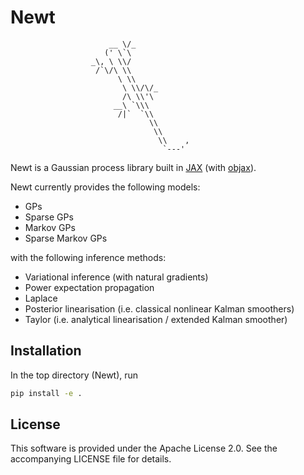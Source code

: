 # Newt

                          __ \/_
                         (' \`\
                      _\, \ \\/ 
                       /`\/\ \\
                            \ \\    
                             \ \\/\/_
                             /\ \\'\
                           __\ `\\\
                            /|`  `\\
                                   \\
                                    \\
                                     \\    ,
                                      `---'  

Newt is a Gaussian process library built in [JAX](https://github.com/google/jax) (with [objax](https://github.com/google/objax)).

Newt currently provides the following models:
 - GPs
 - Sparse GPs
 - Markov GPs
 - Sparse Markov GPs

with the following inference methods:
 - Variational inference (with natural gradients)
 - Power expectation propagation
 - Laplace
 - Posterior linearisation (i.e. classical nonlinear Kalman smoothers)
 - Taylor (i.e. analytical linearisation / extended Kalman smoother)

## Installation
In the top directory (Newt), run
```bash
pip install -e .
```

## License

This software is provided under the Apache License 2.0. See the accompanying LICENSE file for details.
